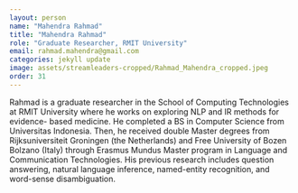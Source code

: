 ```yaml
---
layout: person
name: "Mahendra Rahmad"
title: "Mahendra Rahmad"
role: "Graduate Researcher, RMIT University"
email: rahmad.mahendra@gmail.com
categories: jekyll update
image: assets/streamleaders-cropped/Rahmad_Mahendra_cropped.jpeg
order: 31
---
```

Rahmad is a graduate researcher in the School of Computing Technologies at RMIT University where he works on exploring NLP and IR methods for evidence- based medicine. He completed a BS in Computer Science from Universitas Indonesia. Then, he received double Master degrees from Rijksuniversiteit Groningen (the Netherlands) and Free University of Bozen Bolzano (Italy) through Erasmus Mundus Master program in Language and Communication Technologies. His previous research includes question answering, natural language inference, named-entity recognition, and word-sense disambiguation.

